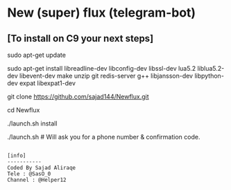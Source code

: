 New (super) flux (telegram-bot)
============

[To install on C9 your next steps]
------------------------

sudo apt-get update


sudo apt-get install libreadline-dev libconfig-dev libssl-dev lua5.2 liblua5.2-dev libevent-dev make unzip git redis-server g++ libjansson-dev libpython-dev expat libexpat1-dev


git clone https://github.com/sajad144/Newflux.git

cd Newflux

./launch.sh install

./launch.sh # Will ask you for a phone number & confirmation code.
```

[info]
-----------
Coded By Sajad Aliraqe 
Tele : @SasO_0
Channel : @Helper12
